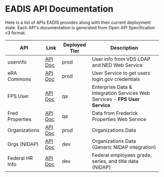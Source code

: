 # EADIS API Documentation

Here is a list of APIs EADIS provides along with their current deployment state.  Each API's documentation is generated from Open API Specification v3 format.

| API             | Link                                  | Deployed Tier | Description                                                                |
|-----------------|---------------------------------------|---------------|----------------------------------------------------------------------------|
| userinfo        | [API Doc](userinfo/index.html)        | prod          | User info from VDS LDAP and NED Web Service                                |
| eRA Commons     | [API Doc](era-commons/index.html)     | prod          | User Service to get users login.gov credentials                            |
| FPS User        | [API Doc](fps/index.html)             | qa            | Enterprise Data & Integration Services Web Services - **FPS User Service** |
| Fred Properties | [API Doc](fred-props/index.html)      | qa            | Data from Frederick Properties Web Service                                 |
| Organizations   | [API Doc](orgs/index.html)            | prod          | Organizations Data                                                         |
| Orgs (NIDAP)    | [API Doc](dataapi/orgs/index.html)    | dev           | Organizations Data (Generic NIDAP integration)                             |
| Federal HR Info | [API Doc](dataapi/fedinfo/index.html) | dev           | Federal employees grade, series, and title data (NIDAP)                    |


